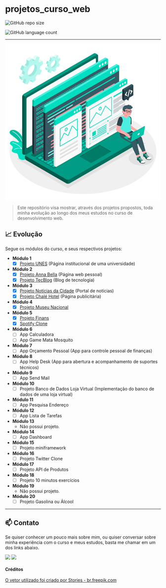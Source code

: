 # projetos_curso_web

![GitHub repo size](https://img.shields.io/github/repo-size/danigvg/projetos_curso_web?style=for-the-badge)

![GitHub language count](https://img.shields.io/github/languages/count/danigvg/projetos_curso_web?color=blueviolet&style=for-the-badge)
<hr>

![Curso Web](imagens/front2.jpg)
>Este repositório visa mostrar, através dos projetos propostos, toda minha evolução ao longo dos meus estudos no curso de desenvolvimento web.

## :chart_with_upwards_trend: Evolução
Segue os módulos do curso, e seus respectivos projetos:
 - **Módulo 1**
    - [x] [Projeto UNES](https://github.com/danigvg/projetos_curso_web/tree/master/projeto1_UNES) (Página institucional de uma universidade)
 - **Módulo 2**
    - [x] [Projeto Anna Bella](https://github.com/danigvg/projetos_curso_web/tree/master/projeto2_AnaBella) (Página web pessoal)
    - [x] [Projeto TecBlog](https://github.com/danigvg/projetos_curso_web/tree/master/projeto3_TecBlog) (Blog de tecnologia)
 - **Módulo 3**
    - [x] [Projeto Notícias da Cidade](https://github.com/danigvg/projetos_curso_web/tree/master/projeto4_NoticiaCidade) (Portal de notícias)
    - [x] [Projeto Chalé Hotel](https://github.com/danigvg/projetos_curso_web/tree/master/projeto5_ChaleHotel) (Página publicitária)
 - **Módulo 4**
    - [x] [Projeto Museu Nacional](https://github.com/danigvg/projetos_curso_web/tree/master/projeto6_MuseuNacional)
 - **Módulo 5**
    - [x] [Projeto Finans](https://github.com/danigvg/projetos_curso_web/tree/master/projeto7_Finans)
    - [x] [Spotify Clone](https://github.com/danigvg/projetos_curso_web/tree/master/projeto8_SpotifyClone)
 - **Módulo 6**
    - [ ] App Calculadora
    - [ ] App Game Mata Mosquito
 - **Módulo 7**
    - [ ] App Orçamento Pessoal (App para controle pessoal de finanças)
 - **Módulo 8**
    - [ ] App Help Desk (App para abertura e acompanhamento de suportes técnicos)
 - **Módulo 9**
    - [ ] App Send Mail
 - **Módulo 10**
    - [ ] Projeto Banco de Dados Loja Virtual (Implementação do banco de dados de uma loja virtual)
 - **Módulo 11**
    - [ ] App Pesquisa Endereço
 - **Módulo 12**
    - [ ] App Lista de Tarefas
 - **Módulo 13**
    - Não possui projeto.
 - **Módulo 14**
    - [ ] App Dashboard
 - **Módulo 15**
    - [ ] Projeto miniframework
 - **Módulo 16**
    - [ ] Projeto Twitter Clone
 - **Módulo 17**
    - [ ] Projeto API de Produtos
 - **Módulo 18**
    - [ ] Projeto 10 minutos exercícios
 - **Módulo 19**
    - Não possui projeto.
 - **Módulo 20**
    - [ ] Projeto Gasolina ou Álcool
<hr>

## :mailbox: Contato
Se quiser conhecer um pouco mais sobre mim, ou quiser conversar sobre minha experiência com o curso e meus estudos, basta me chamar em um dos links abaixo.

<p>
   <a href="https://www.linkedin.com/in/danigvg/" alt="Linkedin">
     <img src="https://img.shields.io/badge/-Linkedin-0e76a8?style=flat-square&logo=Linkedin&logoColor=white&link=https://www.linkedin.com/in/danigvg/" /></a>
   <a href="danigvg@gmail.com" alt="Gmail">
     <img src="https://img.shields.io/badge/-Gmail-FF0000?style=flat-square&labelColor=FF0000&logo=gmail&logoColor=white&link=danigvg@gmail.com"/></a>   
</p>

#### Créditos

<a href='https://br.freepik.com/vetores/teia'>O vetor utilizado foi criado por Stories - br.freepik.com</a>
